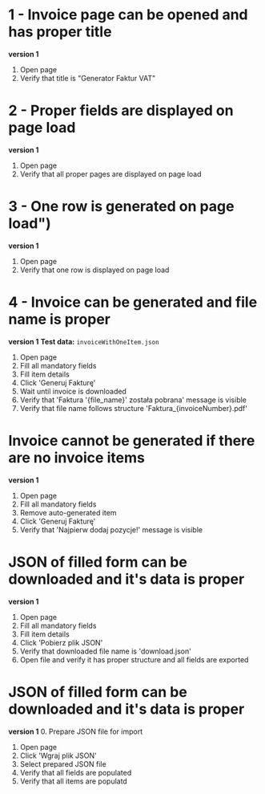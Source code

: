 # 1 - Invoice page can be opened and has proper title
__version 1__
1. Open page
2. Verify that title is "Generator Faktur VAT"

# 2 - Proper fields are displayed on page load
__version 1__
1. Open page
2. Verify that all proper pages are displayed on page load 

# 3 - One row is generated on page load")
__version 1__
1. Open page
2. Verify that one row is displayed on page load


# 4 - Invoice can be generated and file name is proper
__version 1__
__Test data:__ ``invoiceWithOneItem.json``
1. Open page
2. Fill all mandatory fields
3. Fill item details
4. Click 'Generuj Fakturę'
5. Wait until invoice is downloaded
5. Verify that 'Faktura '{file_name}' została pobrana' message is visible
6. Verify that file name follows structure 'Faktura_{invoiceNumber}.pdf'

# Invoice cannot be generated if there are no invoice items
__version 1__
1. Open page
2. Fill all mandatory fields
3. Remove auto-generated item
4. Click 'Generuj Fakturę'
5. Verify that 'Najpierw dodaj pozycje!' message is visible

# JSON of filled form can be downloaded and it's data is proper
__version 1__
1. Open page
2. Fill all mandatory fields
3. Fill item details
4. Click 'Pobierz plik JSON'
5. Verify that downloaded file name is 'download.json'
6. Open file and verify it has proper structure and all fields are exported

# JSON of filled form can be downloaded and it's data is proper
__version 1__
0. Prepare JSON file for import
1. Open page
2. Click 'Wgraj plik JSON'
3. Select prepared JSON file
4. Verify that all fields are populated
4. Verify that all items are populatd

